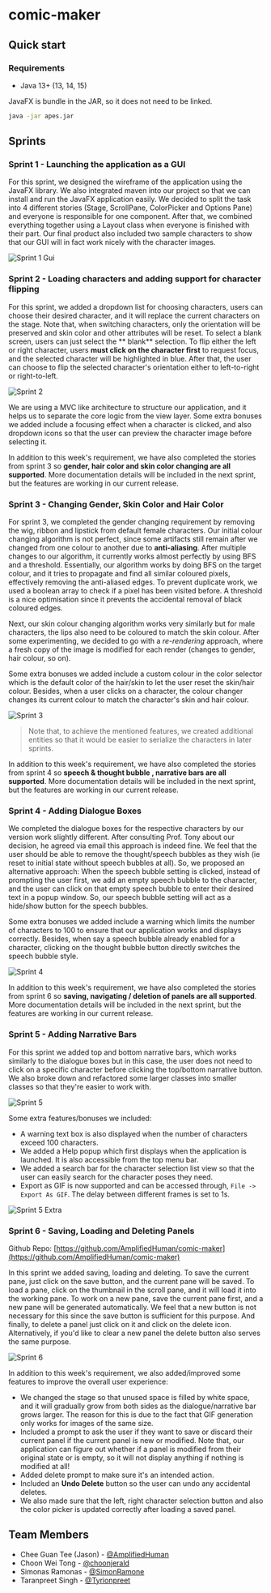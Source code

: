 # comic-maker

## Quick start

### Requirements

- Java 13+ (13, 14, 15)

JavaFX is bundle in the JAR, so it does not need to be linked.

```bash
java -jar apes.jar
```

## Sprints

### Sprint 1 - Launching the application as a GUI

For this sprint, we designed the wireframe of the application using the JavaFX library. We also integrated maven into
our project so that we can install and run the JavaFX application easily. We decided to split the task into 4 different
stories
(Stage, ScrollPane, ColorPicker and Options Pane) and everyone is responsible for one component. After that, we combined
everything together using a Layout class when everyone is finished with their part. Our final product also included two
sample characters to show that our GUI will in fact work nicely with the character images.

![Sprint 1 Gui](readme-resources/sprint1.png)

### Sprint 2 - Loading characters and adding support for character flipping

For this sprint, we added a dropdown list for choosing characters, users can choose their desired character, and it will
replace the current characters on the stage. Note that, when switching characters, only the orientation will be
preserved and skin color and other attributes will be reset. To select a blank screen, users can just select the **
blank** selection. To flip either the left or right character, users **must click on the character first** to request
focus, and the selected character will be highlighted in blue. After that, the user can choose to flip the selected
character's orientation either to left-to-right or right-to-left.

![Sprint 2](readme-resources/sprint2.png)

We are using a MVC like architecture to structure our application, and it helps us to separate the core logic from the
view layer. Some extra bonuses we added include a focusing effect when a character is clicked, and also dropdown icons
so that the user can preview the character image before selecting it.

In addition to this week's requirement, we have also completed the stories from sprint 3 so **gender, hair color and
skin color changing are all supported**. More documentation details will be included in the next sprint, but the
features are working in our current release.

### Sprint 3 - Changing Gender, Skin Color and Hair Color

For sprint 3, we completed the gender changing requirement by removing the wig, ribbon and lipstick from default female
characters. Our initial colour changing algorithm is not perfect, since some artifacts still remain after we changed
from one colour to another due to **anti-aliasing**. After multiple changes to our algorithm, it currently works almost
perfectly by using BFS and a threshold. Essentially, our algorithm works by doing BFS on the target colour, and it tries
to propagate and find all similar coloured pixels, effectively removing the anti-aliased edges. To prevent duplicate
work, we used a boolean array to check if a pixel has been visited before. A threshold is a nice optimisation since it
prevents the accidental removal of black coloured edges.

Next, our skin colour changing algorithm works very similarly but for male characters, the lips also need to be coloured
to match the skin colour. After some experimenting, we decided to go with a _re-rendering_ approach, where a fresh copy
of the image is modified for each render (changes to gender, hair colour, so on).

Some extra bonuses we added include a custom colour in the color selector which is the default color of the hair/skin to
let the user reset the skin/hair colour. Besides, when a user clicks on a character, the colour changer changes its
current colour to match the character's skin and hair colour.

![Sprint 3](readme-resources/sprint3.png)

> Note that, to achieve the mentioned features, we created additional entities so that it would be easier to serialize
> the characters in later sprints.

In addition to this week's requirement, we have also completed the stories from sprint 4 so **speech & thought bubble ,
narrative bars are all supported**. More documentation details will be included in the next sprint, but the features are
working in our current release.

### Sprint 4 - Adding Dialogue Boxes

We completed the dialogue boxes for the respective characters by our version work slightly different. After consulting
Prof. Tony about our decision, he agreed via email this approach is indeed fine. We feel that the user should be able to
remove the thought/speech bubbles as they wish (ie reset to initial state without speech bubbles at all). So, we
proposed an alternative approach:
When the speech bubble setting is clicked, instead of prompting the user first, we add an empty speech bubble to the
character, and the user can click on that empty speech bubble to enter their desired text in a popup window. So, our
speech bubble setting will act as a hide/show button for the speech bubbles.

Some extra bonuses we added include a warning which limits the number of characters to 100 to ensure that our
application works and displays correctly. Besides, when say a speech bubble already enabled for a character, clicking on
the thought bubble button directly switches the speech bubble style.

![Sprint 4](readme-resources/sprint4.png)

In addition to this week's requirement, we have also completed the stories from sprint 6 so **saving, navigating /
deletion of panels are all supported**. More documentation details will be included in the next sprint, but the features
are working in our current release.

### Sprint 5 - Adding Narrative Bars

For this sprint we added top and bottom narrative bars, which works similarly to the dialogue boxes but in this case,
the user does not need to click on a specific character before clicking the top/bottom narrative button. We also broke
down and refactored some larger classes into smaller classes so that they're easier to work with.

![Sprint 5](readme-resources/sprint5.png)

Some extra features/bonuses we included:

- A warning text box is also displayed when the number of characters exceed 100 characters.
- We added a Help popup which first displays when the application is launched. It is also accessible from the top menu
  bar.
- We added a search bar for the character selection list view so that the user can easily search for the character poses
  they need.
- Export as GIF is now supported and can be accessed through, `File -> Export As GIF`. The delay between different
  frames is set to 1s.

![Sprint 5 Extra](readme-resources/sprint5_extra.gif)

### Sprint 6 - Saving, Loading and Deleting Panels

Github Repo: [https://github.com/AmplifiedHuman/comic-maker](https://github.com/AmplifiedHuman/comic-maker)

In this sprint we added saving, loading and deleting. To save the current pane, just click on the save button, and the
current pane will be saved. To load a pane, click on the thumbnail in the scroll pane, and it will load it into the
working pane. To work on a new pane, save the current pane first, and a new pane will be generated automatically. We
feel that a new button is not necessary for this since the save button is sufficient for this purpose. And finally, to
delete a panel just click on it and click on the delete icon. Alternatively, if you'd like to clear a new panel the
delete button also serves the same purpose.

![Sprint 6](readme-resources/sprint6.png)

In addition to this week's requirement, we also added/improved some features to improve the overall user experience:

- We changed the stage so that unused space is filled by white space, and it will gradually grow from both sides as the
  dialogue/narrative bar grows larger. The reason for this is due to the fact that GIF generation only works for images
  of the same size.
- Included a prompt to ask the user if they want to save or discard their current panel if the current panel is new or
  modified. Note that, our application can figure out whether if a panel is modified from their original state or is
  empty, so it will not display anything if nothing is modified at all!
- Added delete prompt to make sure it's an intended action.
- Included an **Undo Delete** button so the user can undo any accidental deletes.
- We also made sure that the left, right character selection button and also the color picker is updated correctly after
  loading a saved panel.

## Team Members

- Chee Guan Tee (Jason) - [@AmplifiedHuman](https://github.com/AmplifiedHuman)
- Choon Wei Tong - [@choonjerald](https://github.com/choonjerald)
- Simonas Ramonas - [@SimonRamone](https://github.com/simonramone)
- Taranpreet Singh - [@Tyrionpreet](https://github.com/tyrionpreet)
